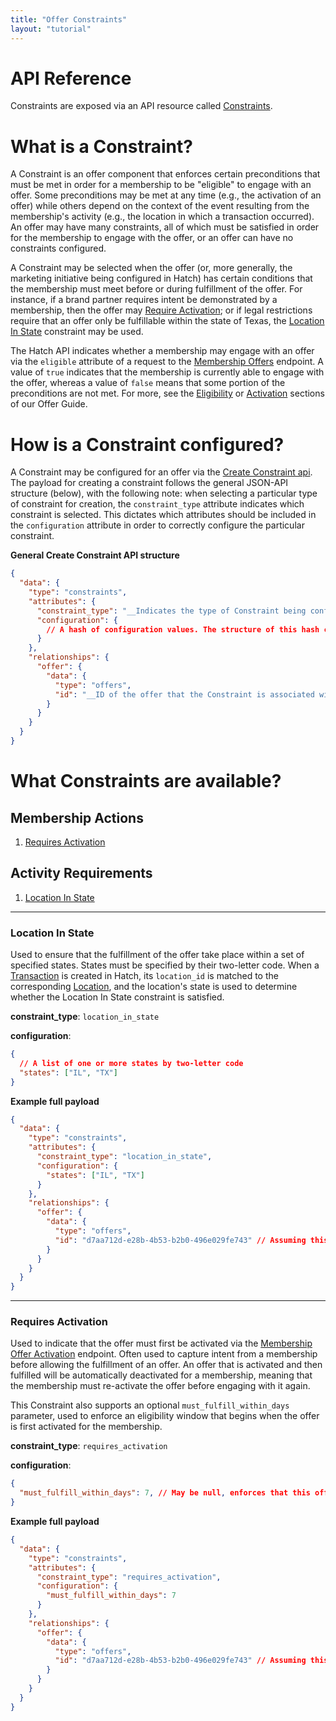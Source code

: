```yaml
---
title: "Offer Constraints"
layout: "tutorial"
---
```


# API Reference

Constraints are exposed via an API resource called [Constraints](/api/#constraints).

# What is a Constraint?

A Constraint is an offer component that enforces certain preconditions that must be met in order for a membership to be "eligible" to engage with an offer. Some preconditions may be met at any time (e.g., the activation of an offer) while others depend on the context of the event resulting from the membership's activity (e.g., the location in which a transaction occurred). An offer may have many constraints, all of which must be satisfied in order for the membership to engage with the offer, or an offer can have no constraints configured.

A Constraint may be selected when the offer (or, more generally, the marketing initiative being configured in Hatch) has certain conditions that the membership must meet before or during fulfillment of the offer. For instance, if a brand partner requires intent be demonstrated by a membership, then the offer may [Require Activation](#requires-activation); or if legal restrictions require that an offer only be fulfillable within the state of Texas, the [Location In State](#location-in-state) constraint may be used.

The Hatch API indicates whether a membership may engage with an offer via the `eligible` attribute of a request to the [Membership Offers](/api/#membership-offers) endpoint. A value of `true` indicates that the membership is currently able to engage with the offer, whereas a value of `false` means that some portion of the preconditions are not met. For more, see the [Eligibility](/guides/offers#eligible) or [Activation](/guides/offers#must-activate) sections of our Offer Guide.

# How is a Constraint configured?

A Constraint may be configured for an offer via the [Create Constraint api](/api/#create-constraint). The payload for creating a constraint follows the general JSON-API structure (below), with the following note: when selecting a particular type of constraint for creation, the `constraint_type` attribute indicates which constraint is selected. This dictates which attributes should be included in the `configuration` attribute in order to correctly configure the particular constraint.

**General Create Constraint API structure**

```json
{
  "data": {
    "type": "constraints",
    "attributes": {
      "constraint_type": "__Indicates the type of Constraint being configured.__",
      "configuration": {
        // A hash of configuration values. The structure of this hash changes depending on the constraint type selected.
      }
    },
    "relationships": {
      "offer": {
        "data": {
          "type": "offers",
          "id": "__ID of the offer that the Constraint is associated with.__"
        }
      }
    }
  }
}
```

# What Constraints are available?

## Membership Actions

1.  [Requires Activation](#requires-activation)

## Activity Requirements

1.  [Location In State](#location-in-state)

---

### Location In State

Used to ensure that the fulfillment of the offer take place within a set of specified states. States must be specified by their two-letter code. When a [Transaction](/api#transactions) is created in Hatch, its `location_id` is matched to the corresponding [Location](/api#locations), and the location's state is used to determine whether the Location In State constraint is satisfied.

**constraint_type**: `location_in_state`

**configuration**:

```json
{
  // A list of one or more states by two-letter code
  "states": ["IL", "TX"]
}
```

**Example full payload**

```json
{
  "data": {
    "type": "constraints",
    "attributes": {
      "constraint_type": "location_in_state",
      "configuration": {
        "states": ["IL", "TX"]
      }
    },
    "relationships": {
      "offer": {
        "data": {
          "type": "offers",
          "id": "d7aa712d-e28b-4b53-b2b0-496e029fe743" // Assuming this offer has been previously created.
        }
      }
    }
  }
}
```

---

### Requires Activation

Used to indicate that the offer must first be activated via the [Membership Offer Activation](/api/#activate-membership-offer) endpoint. Often used to capture intent from a membership before allowing the fulfillment of an offer. An offer that is activated and then fulfilled will be automatically deactivated for a membership, meaning that the membership must re-activate the offer before engaging with it again.

This Constraint also supports an optional `must_fulfill_within_days` parameter, used to enforce an eligibility window that begins when the offer is first activated for the membership.

**constraint_type**: `requires_activation`

**configuration**:

```json
{
  "must_fulfill_within_days": 7, // May be null, enforces that this offer must be fulfilled within 7 days of activation
}
```

**Example full payload**

```json
{
  "data": {
    "type": "constraints",
    "attributes": {
      "constraint_type": "requires_activation",
      "configuration": {
        "must_fulfill_within_days": 7
      }
    },
    "relationships": {
      "offer": {
        "data": {
          "type": "offers",
          "id": "d7aa712d-e28b-4b53-b2b0-496e029fe743" // Assuming this offer has been previously created.
        }
      }
    }
  }
}
```
